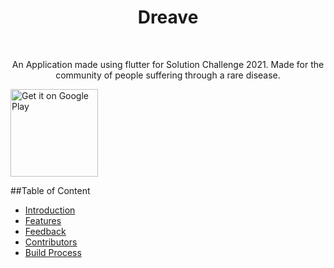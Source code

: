 <h1 align="center"> Dreave </h1> <br>


<p align="center">
  An Application made using flutter for Solution Challenge 2021.
  Made for the community of people suffering through a rare disease.
</p>

<a href="https://play.google.com/store/apps/details?id=com.gitpoint">
    <img alt="Get it on Google Play" title="Google Play" src="http://i.imgur.com/mtGRPuM.png" width="140">
  </a>
</p>


##Table of Content 

- [Introduction](#introduction)
- [Features](#features)
- [Feedback](#feedback)
- [Contributors](#contributors)
- [Build Process](#build-process)
